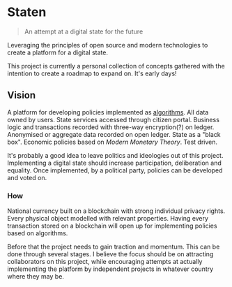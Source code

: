# Staten
> An attempt at a digital state for the future

Leveraging the principles of open source and modern technologies to create a platform for a digital state. 

This project is currently a personal collection of concepts gathered with the intention to create a roadmap to expand on. It's early days!

## Vision

A platform for developing policies implemented as [algorithms](https://en.wikipedia.org/wiki/Algorithmic_regulation). All data owned by users. State services accessed through citizen portal. Business logic and transactions recorded with three-way encryption(?) on ledger. Anonymised or aggregate data recorded on open ledger. State as a "black box". Economic policies based on *Modern Monetary Theory*. Test driven.

It's probably a good idea to leave politics and ideologies out of this project. Implementing a digital state should increase participation, deliberation and equality. Once implemented, by a political party, policies can be developed and voted on.

### How
 
National currency built on a blockchain with strong individual privacy rights. Every physical object modelled with relevant properties. Having every transaction stored on a blockchain will open up for implementing policies based on algorithms.

Before that the project needs to gain traction and momentum. This can be done through several stages. I believe the focus should be on attracting collaborators on this project, while encouraging attempts at actually implementing the platform by independent projects in whatever country where they may be.
